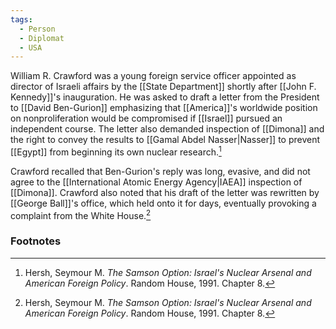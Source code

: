 ```yaml
---
tags:
  - Person
  - Diplomat
  - USA
---
```

William R. Crawford was a young foreign service officer appointed as director of Israeli affairs by the [[State Department]] shortly after [[John F. Kennedy]]'s inauguration. He was asked to draft a letter from the President to [[David Ben-Gurion]] emphasizing that [[America]]'s worldwide position on nonproliferation would be compromised if [[Israel]] pursued an independent course. The letter also demanded inspection of [[Dimona]] and the right to convey the results to [[Gamal Abdel Nasser|Nasser]] to prevent [[Egypt]] from beginning its own nuclear research.[^1]

Crawford recalled that Ben-Gurion's reply was long, evasive, and did not agree to the [[International Atomic Energy Agency|IAEA]] inspection of [[Dimona]]. Crawford also noted that his draft of the letter was rewritten by [[George Ball]]'s office, which held onto it for days, eventually provoking a complaint from the White House.[^1]

### Footnotes

[^1]: Hersh, Seymour M. *The Samson Option: Israel's Nuclear Arsenal and American Foreign Policy*. Random House, 1991. Chapter 8.